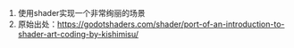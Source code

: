1. 使用shader实现一个非常绚丽的场景
2. 原始出处：https://godotshaders.com/shader/port-of-an-introduction-to-shader-art-coding-by-kishimisu/
